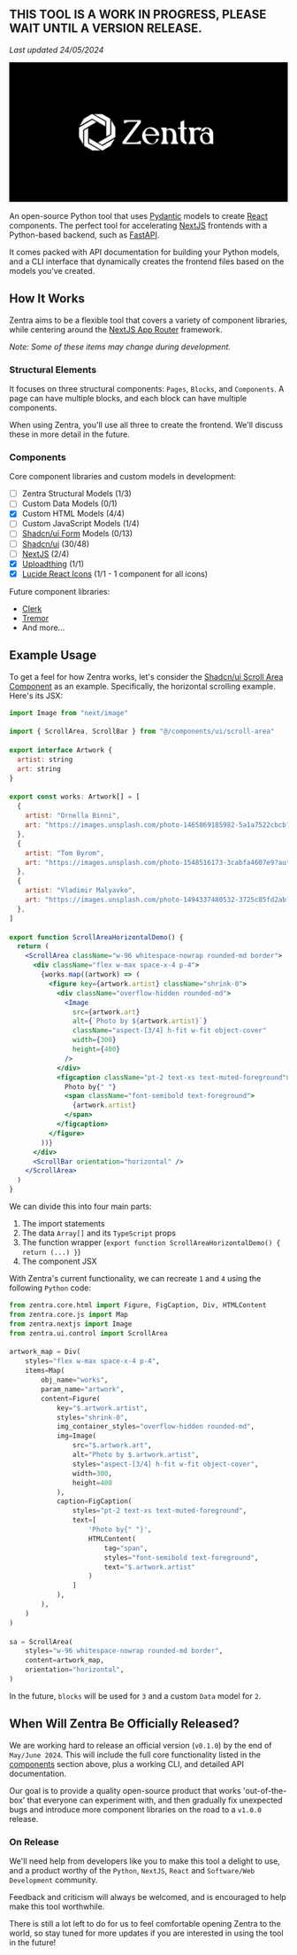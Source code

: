 ## THIS TOOL IS A WORK IN PROGRESS, PLEASE WAIT UNTIL A VERSION RELEASE.

_Last updated 24/05/2024_

![Logo](/docs/assets/imgs/zentra-logo.jpg)

An open-source Python tool that uses [Pydantic](https://docs.pydantic.dev/latest/) models to create [React](https://react.dev/) components. The perfect tool for accelerating [NextJS](https://nextjs.org/) frontends with a Python-based backend, such as [FastAPI](https://fastapi.tiangolo.com/). 

It comes packed with API documentation for building your Python models, and a CLI interface that dynamically creates the frontend files based on the models you've created.

## How It Works

Zentra aims to be a flexible tool that covers a variety of component libraries, while centering around the [NextJS App Router](https://nextjs.org/docs) framework. 

_Note: Some of these items may change during development._

### Structural Elements

It focuses on three structural components: `Pages`, `Blocks`, and `Components`. A page can have multiple blocks, and each block can have multiple components.

When using Zentra, you'll use all three to create the frontend. We'll discuss these in more detail in the future.

### Components

Core component libraries and custom models in development:

- [ ] Zentra Structural Models (1/3)
- [ ] Custom Data Models (0/1)
- [X] Custom HTML Models (4/4)
- [ ] Custom JavaScript Models (1/4)
- [ ] [Shadcn/ui Form](https://ui.shadcn.com/docs/components/form) Models (0/13)
- [ ] [Shadcn/ui](https://ui.shadcn.com/) (30/48)
- [ ] [NextJS](https://nextjs.org/docs/app/api-reference/components) (2/4)
- [X] [Uploadthing](https://docs.uploadthing.com/getting-started/appdir) (1/1)
- [X] [Lucide React Icons](https://lucide.dev/guide/packages/lucide-react) (1/1 - 1 component for all icons)

Future component libraries:
- [Clerk](https://clerk.com/)
- [Tremor](https://www.tremor.so/)
- And more...

## Example Usage

To get a feel for how Zentra works, let's consider the [Shadcn/ui Scroll Area Component](https://ui.shadcn.com/docs/components/scroll-area) as an example. Specifically, the horizontal scrolling example. Here's its JSX:

```jsx
import Image from "next/image"

import { ScrollArea, ScrollBar } from "@/components/ui/scroll-area"

export interface Artwork {
  artist: string
  art: string
}

export const works: Artwork[] = [
  {
    artist: "Ornella Binni",
    art: "https://images.unsplash.com/photo-1465869185982-5a1a7522cbcb?auto=format&fit=crop&w=300&q=80",
  },
  {
    artist: "Tom Byrom",
    art: "https://images.unsplash.com/photo-1548516173-3cabfa4607e9?auto=format&fit=crop&w=300&q=80",
  },
  {
    artist: "Vladimir Malyavko",
    art: "https://images.unsplash.com/photo-1494337480532-3725c85fd2ab?auto=format&fit=crop&w=300&q=80",
  },
]

export function ScrollAreaHorizontalDemo() {
  return (
    <ScrollArea className="w-96 whitespace-nowrap rounded-md border">
      <div className="flex w-max space-x-4 p-4">
        {works.map((artwork) => (
          <figure key={artwork.artist} className="shrink-0">
            <div className="overflow-hidden rounded-md">
              <Image
                src={artwork.art}
                alt={`Photo by ${artwork.artist}`}
                className="aspect-[3/4] h-fit w-fit object-cover"
                width={300}
                height={400}
              />
            </div>
            <figcaption className="pt-2 text-xs text-muted-foreground">
              Photo by{" "}
              <span className="font-semibold text-foreground">
                {artwork.artist}
              </span>
            </figcaption>
          </figure>
        ))}
      </div>
      <ScrollBar orientation="horizontal" />
    </ScrollArea>
  )
}
```

We can divide this into four main parts:
1. The import statements
2. The data `Array[]` and its `TypeScript` props
3. The function wrapper (`export function ScrollAreaHorizontalDemo() { return (...) }`)
4. The component JSX


With Zentra's current functionality, we can recreate `1` and `4` using the following `Python` code:

```python
from zentra.core.html import Figure, FigCaption, Div, HTMLContent
from zentra.core.js import Map
from zentra.nextjs import Image
from zentra.ui.control import ScrollArea

artwork_map = Div(
    styles="flex w-max space-x-4 p-4",
    items=Map(
        obj_name="works",
        param_name="artwork",
        content=Figure(
            key="$.artwork.artist",
            styles="shrink-0",
            img_container_styles="overflow-hidden rounded-md",
            img=Image(
                src="$.artwork.art",
                alt="Photo by $.artwork.artist",
                styles="aspect-[3/4] h-fit w-fit object-cover",
                width=300,
                height=400
            ),
            caption=FigCaption(
                styles="pt-2 text-xs text-muted-foreground",
                text=[
                    'Photo by{" "}',
                    HTMLContent(
                        tag="span",
                        styles="font-semibold text-foreground",
                        text="$.artwork.artist"
                    )
                ]
            ),
        ),
    )
)

sa = ScrollArea(
    styles="w-96 whitespace-nowrap rounded-md border",
    content=artwork_map,
    orientation="horizontal",
)
```

In the future, `blocks` will be used for `3` and a custom `Data` model for `2`.

## When Will Zentra Be Officially Released?

We are working hard to release an official version (`v0.1.0`) by the end of `May/June 2024`. This will include the full core functionality listed in the [components](#components) section above, plus a working CLI, and detailed API documentation.

Our goal is to provide a quality open-source product that works 'out-of-the-box' that everyone can experiment with, and then gradually fix unexpected bugs and introduce more component libraries on the road to a `v1.0.0` release.

### On Release

We'll need help from developers like you to make this tool a delight to use, and a product worthy of the `Python`, `NextJS`, `React` and `Software/Web Development` community. 

Feedback and criticism will always be welcomed, and is encouraged to help make this tool worthwhile.

There is still a lot left to do for us to feel comfortable opening Zentra to the world, so stay tuned for more updates if you are interested in using the tool in the future! 
